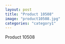 ```yaml
---
layout: post
title: "Product 10508"
image: "product10508.jpg"
categories: "category1"
---
```

Product 10508
